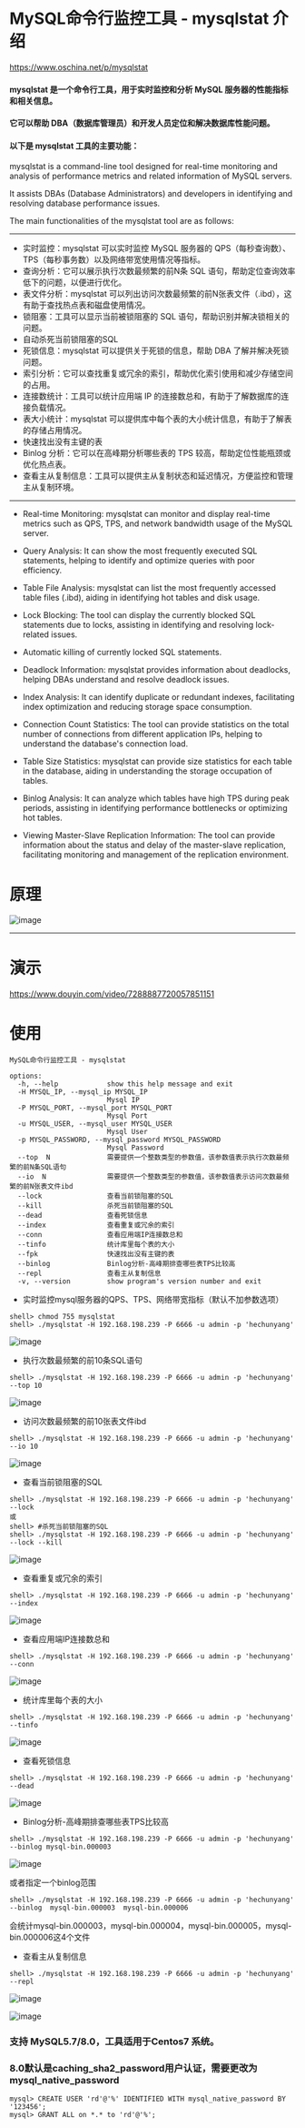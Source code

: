 # MySQL命令行监控工具 - mysqlstat 介绍

https://www.oschina.net/p/mysqlstat
#### mysqlstat 是一个命令行工具，用于实时监控和分析 MySQL 服务器的性能指标和相关信息。
#### 它可以帮助 DBA（数据库管理员）和开发人员定位和解决数据库性能问题。
#### 以下是 mysqlstat 工具的主要功能：

mysqlstat is a command-line tool designed for real-time monitoring and analysis of performance metrics and related information of MySQL servers. 

It assists DBAs (Database Administrators) and developers in identifying and resolving database performance issues. 

The main functionalities of the mysqlstat tool are as follows: 

---------------------------------------------
* 实时监控：mysqlstat 可以实时监控 MySQL 服务器的 QPS（每秒查询数）、TPS（每秒事务数）以及网络带宽使用情况等指标。
* 查询分析：它可以展示执行次数最频繁的前N条 SQL 语句，帮助定位查询效率低下的问题，以便进行优化。
* 表文件分析：mysqlstat 可以列出访问次数最频繁的前N张表文件（.ibd），这有助于查找热点表和磁盘使用情况。
* 锁阻塞：工具可以显示当前被锁阻塞的 SQL 语句，帮助识别并解决锁相关的问题。
* 自动杀死当前锁阻塞的SQL
* 死锁信息：mysqlstat 可以提供关于死锁的信息，帮助 DBA 了解并解决死锁问题。
* 索引分析：它可以查找重复或冗余的索引，帮助优化索引使用和减少存储空间的占用。
* 连接数统计：工具可以统计应用端 IP 的连接数总和，有助于了解数据库的连接负载情况。
* 表大小统计：mysqlstat 可以提供库中每个表的大小统计信息，有助于了解表的存储占用情况。
* 快速找出没有主键的表
* Binlog 分析：它可以在高峰期分析哪些表的 TPS 较高，帮助定位性能瓶颈或优化热点表。
* 查看主从复制信息：工具可以提供主从复制状态和延迟情况，方便监控和管理主从复制环境。
---------------------------------------
* Real-time Monitoring: mysqlstat can monitor and display real-time metrics such as QPS, TPS, and network bandwidth usage of the MySQL server.

* Query Analysis: It can show the most frequently executed SQL statements, helping to identify and optimize queries with poor efficiency.

* Table File Analysis: mysqlstat can list the most frequently accessed table files (.ibd), aiding in identifying hot tables and disk usage.

* Lock Blocking: The tool can display the currently blocked SQL statements due to locks, assisting in identifying and resolving lock-related issues.

* Automatic killing of currently locked SQL statements.

* Deadlock Information: mysqlstat provides information about deadlocks, helping DBAs understand and resolve deadlock issues.

* Index Analysis: It can identify duplicate or redundant indexes, facilitating index optimization and reducing storage space consumption.

* Connection Count Statistics: The tool can provide statistics on the total number of connections from different application IPs, helping to understand the database's connection load.

* Table Size Statistics: mysqlstat can provide size statistics for each table in the database, aiding in understanding the storage occupation of tables.

* Binlog Analysis: It can analyze which tables have high TPS during peak periods, assisting in identifying performance bottlenecks or optimizing hot tables.

* Viewing Master-Slave Replication Information: The tool can provide information about the status and delay of the master-slave replication, facilitating monitoring and management of the replication environment.


# 原理
![image](https://github.com/hcymysql/mysqlstat/assets/19261879/1d4791f9-5cb9-48e5-85b5-c97cb65cb89f)

---------------------------------------------
# 演示

https://www.douyin.com/video/7288887720057851151

# 使用
```
MySQL命令行监控工具 - mysqlstat

options:
  -h, --help            show this help message and exit
  -H MYSQL_IP, --mysql_ip MYSQL_IP
                        Mysql IP
  -P MYSQL_PORT, --mysql_port MYSQL_PORT
                        Mysql Port
  -u MYSQL_USER, --mysql_user MYSQL_USER
                        Mysql User
  -p MYSQL_PASSWORD, --mysql_password MYSQL_PASSWORD
                        Mysql Password
  --top  N              需要提供一个整数类型的参数值，该参数值表示执行次数最频繁的前N条SQL语句
  --io  N               需要提供一个整数类型的参数值，该参数值表示访问次数最频繁的前N张表文件ibd
  --lock                查看当前锁阻塞的SQL
  --kill                杀死当前锁阻塞的SQL
  --dead                查看死锁信息
  --index               查看重复或冗余的索引
  --conn                查看应用端IP连接数总和
  --tinfo               统计库里每个表的大小
  --fpk                 快速找出没有主键的表
  --binlog              Binlog分析-高峰期排查哪些表TPS比较高
  --repl                查看主从复制信息
  -v, --version         show program's version number and exit
```

- 实时监控mysql服务器的QPS、TPS、网络带宽指标（默认不加参数选项）
```
shell> chmod 755 mysqlstat  
shell> ./mysqlstat -H 192.168.198.239 -P 6666 -u admin -p 'hechunyang'
```
![image](https://github.com/hcymysql/mysqlstat/assets/19261879/9fb32687-147f-49b4-a89a-4f957ddb3648)


- 执行次数最频繁的前10条SQL语句
```
shell> ./mysqlstat -H 192.168.198.239 -P 6666 -u admin -p 'hechunyang' --top 10
```
![image](https://github.com/hcymysql/mysqlstat/assets/19261879/2475d034-c426-4921-97cd-d79f39af774a)

- 访问次数最频繁的前10张表文件ibd
```
shell> ./mysqlstat -H 192.168.198.239 -P 6666 -u admin -p 'hechunyang' --io 10
```
![image](https://github.com/hcymysql/mysqlstat/assets/19261879/a36b8117-a027-41cf-93e0-1fb6c74942eb)

- 查看当前锁阻塞的SQL
```
shell> ./mysqlstat -H 192.168.198.239 -P 6666 -u admin -p 'hechunyang' --lock
或
shell> #杀死当前锁阻塞的SQL
shell> ./mysqlstat -H 192.168.198.239 -P 6666 -u admin -p 'hechunyang' --lock --kill
```
![image](https://github.com/hcymysql/mysqlstat/assets/19261879/e1cd1a6a-78a1-4fae-ace8-54f5fbfc34f9)

- 查看重复或冗余的索引
```
shell> ./mysqlstat -H 192.168.198.239 -P 6666 -u admin -p 'hechunyang' --index
```
![image](https://github.com/hcymysql/mysqlstat/assets/19261879/aebb781f-fcf0-4d41-8364-d381795913df)

- 查看应用端IP连接数总和
```
shell> ./mysqlstat -H 192.168.198.239 -P 6666 -u admin -p 'hechunyang' --conn
```
![image](https://github.com/hcymysql/mysqlstat/assets/19261879/8d3944ad-5c6b-45fb-8906-bc5495a45ba2)

- 统计库里每个表的大小
```
shell> ./mysqlstat -H 192.168.198.239 -P 6666 -u admin -p 'hechunyang' --tinfo
```
![image](https://github.com/hcymysql/mysqlstat/assets/19261879/2aa0d90b-02aa-42d1-b421-937ce794bb8d)

- 查看死锁信息
```
shell> ./mysqlstat -H 192.168.198.239 -P 6666 -u admin -p 'hechunyang' --dead
```
![image](https://github.com/hcymysql/mysqlstat/assets/19261879/2fb154d3-9d44-4eb1-9580-e43a22173dc0)

- Binlog分析-高峰期排查哪些表TPS比较高
```
shell> ./mysqlstat -H 192.168.198.239 -P 6666 -u admin -p 'hechunyang' --binlog mysql-bin.000003
```
![image](https://github.com/hcymysql/mysqlstat/assets/19261879/14ec7453-c5f1-4964-abef-69e04015abf8)

或者指定一个binlog范围
```
shell> ./mysqlstat -H 192.168.198.239 -P 6666 -u admin -p 'hechunyang' --binlog  mysql-bin.000003  mysql-bin.000006
```
会统计mysql-bin.000003，mysql-bin.000004，mysql-bin.000005，mysql-bin.000006这4个文件

- 查看主从复制信息
```
shell> ./mysqlstat -H 192.168.198.239 -P 6666 -u admin -p 'hechunyang' --repl
```
![image](https://github.com/hcymysql/mysqlstat/assets/19261879/367617bd-983c-4625-970c-ef5f59f9dec0)

![image](https://github.com/hcymysql/mysqlstat/assets/19261879/67d99e88-c041-4394-b2a2-6845713979dd)

### 支持 MySQL5.7/8.0，工具适用于Centos7 系统。

### 8.0默认是caching_sha2_password用户认证，需要更改为 mysql_native_password
```
mysql> CREATE USER 'rd'@'%' IDENTIFIED WITH mysql_native_password BY '123456';
mysql> GRANT ALL on *.* to 'rd'@'%';
```
